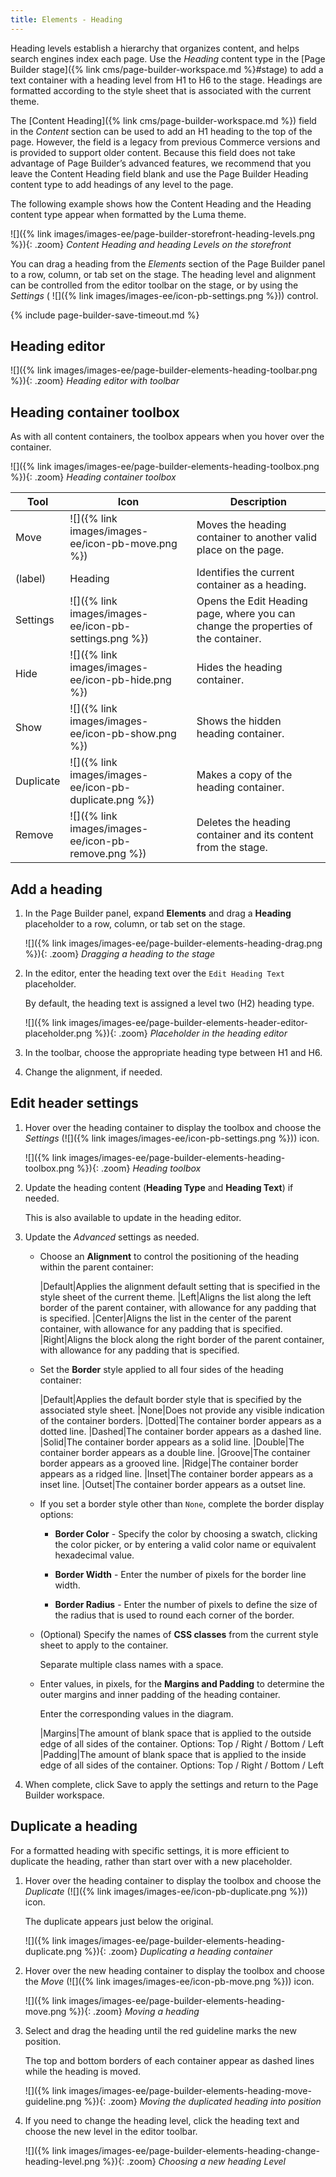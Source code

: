 ```yaml
---
title: Elements - Heading
---
```


Heading levels establish a hierarchy that organizes content, and helps search engines index each page. Use the _Heading_ content type in the [Page Builder stage]({% link cms/page-builder-workspace.md %}#stage) to add a text container with a heading level from H1 to H6 to the stage. Headings are formatted according to the style sheet that is associated with the current theme.

The [Content Heading]({% link cms/page-builder-workspace.md %}) field in the _Content_ section can be used to add an H1 heading to the top of the page. However, the field is a legacy from previous Commerce versions and is provided to support older content. Because this field does not take advantage of Page Builder’s advanced features, we recommend that you leave the Content Heading field blank and use the Page Builder Heading content type to add headings of any level to the page.

The following example shows how the Content Heading and the Heading content type appear when formatted by the Luma theme.

![]({% link images/images-ee/page-builder-storefront-heading-levels.png %}){: .zoom}
_Content Heading and heading Levels on the storefront_

You can drag a heading from the _Elements_ section of the Page Builder panel to a row, column, or tab set on the stage. The heading level and alignment can be controlled from the editor toolbar on the stage, or by using the _Settings_ ( ![]({% link images/images-ee/icon-pb-settings.png %})) control.

{% include page-builder-save-timeout.md %}

## Heading editor

![]({% link images/images-ee/page-builder-elements-heading-toolbar.png %}){: .zoom}
_Heading editor with toolbar_

## Heading container toolbox

As with all content containers, the toolbox appears when you hover over the container.

![]({% link images/images-ee/page-builder-elements-heading-toolbox.png %}){: .zoom}
_Heading container toolbox_

| Tool      | Icon              | Description            |
| --------- | ----------------- | ---------------------- |
| Move      | ![]({% link images/images-ee/icon-pb-move.png %}) | Moves the heading container to another valid place on the page. |
| (label)   | Heading  | Identifies the current container as a heading. |
| Settings  | ![]({% link images/images-ee/icon-pb-settings.png %}) | Opens the Edit Heading page, where you can change the properties of the container. |
| Hide      | ![]({% link images/images-ee/icon-pb-hide.png %}) | Hides the heading container. |
| Show      | ![]({% link images/images-ee/icon-pb-show.png %}) | Shows the hidden heading container. |
| Duplicate | ![]({% link images/images-ee/icon-pb-duplicate.png %}) | Makes a copy of the heading container. |
| Remove    | ![]({% link images/images-ee/icon-pb-remove.png %}) | Deletes the heading container and its content from the stage. |

## Add a heading

1. In the Page Builder panel, expand **Elements** and drag a **Heading** placeholder to a row, column, or tab set on the stage.

   ![]({% link images/images-ee/page-builder-elements-heading-drag.png %}){: .zoom}
   _Dragging a heading to the stage_

1. In the editor, enter the heading text over the `Edit Heading Text` placeholder.

   By default, the heading text is assigned a level two (H2) heading type.

   ![]({% link images/images-ee/page-builder-elements-header-editor-placeholder.png %}){: .zoom}
   _Placeholder in the heading editor_

1. In the toolbar, choose the appropriate heading type between H1 and H6.

1. Change the alignment, if needed.

## Edit header settings

1. Hover over the heading container to display the toolbox and choose the _Settings_ (![]({% link images/images-ee/icon-pb-settings.png %})) icon.

   ![]({% link images/images-ee/page-builder-elements-heading-toolbox.png %}){: .zoom}
   _Heading toolbox_

1. Update the heading content (**Heading Type** and **Heading Text**) if needed.

   This is also available to update in the heading editor.

1. Update the _Advanced_ settings as needed.

   - Choose an **Alignment** to control the positioning of the heading within the parent container:

      |Default|Applies the alignment default setting that is specified in the style sheet of the current theme.
      |Left|Aligns the list along the left border of the parent container, with allowance for any padding that is specified.
      |Center|Aligns the list in the center of the parent container, with allowance for any padding that is specified.
      |Right|Aligns the block along the right border of the parent container, with allowance for any padding that is specified.

   - Set the **Border** style applied to all four sides of the heading container:

      |Default|Applies the default border style that is specified by the associated style sheet.
      |None|Does not provide any visible indication of the container borders.
      |Dotted|The container border appears as a dotted line.
      |Dashed|The container border appears as a dashed line.
      |Solid|The container border appears as a solid line.
      |Double|The container border appears as a double line.
      |Groove|The container border appears as a grooved line.
      |Ridge|The container border appears as a ridged line.
      |Inset|The container border appears as a inset line.
      |Outset|The container border appears as a outset line.

   - If you set a border style other than `None`, complete the border display options:

      - **Border Color** - Specify the color by choosing a swatch, clicking the color picker, or by entering a valid color name or equivalent hexadecimal value.

      - **Border Width** - Enter the number of pixels for the border line width.

      - **Border Radius** - Enter the number of pixels to define the size of the radius that is used to round each corner of the border.

   - (Optional) Specify the names of **CSS classes** from the current style sheet to apply to the container.

      Separate multiple class names with a space.

   - Enter values, in pixels, for the **Margins and Padding** to determine the outer margins and inner padding of the heading container.

      Enter the corresponding values in the diagram.

      |Margins|The amount of blank space that is applied to the outside edge of all sides of the container. Options: Top / Right / Bottom / Left
      |Padding|The amount of blank space that is applied to the inside edge of all sides of the container. Options: Top / Right / Bottom / Left

1. When complete, click <span class="btn">Save</span> to apply the settings and return to the Page Builder workspace.

## Duplicate a heading

For a formatted heading with specific settings, it is more efficient to duplicate the heading, rather than start over with a new placeholder.

1. Hover over the heading container to display the toolbox and choose the _Duplicate_ (![]({% link images/images-ee/icon-pb-duplicate.png %})) icon.

   The duplicate appears just below the original.

   ![]({% link images/images-ee/page-builder-elements-heading-duplicate.png %}){: .zoom}
   _Duplicating a heading container_

1. Hover over the new heading container to display the toolbox and choose the _Move_ (![]({% link images/images-ee/icon-pb-move.png %})) icon.

   ![]({% link images/images-ee/page-builder-elements-heading-move.png %}){: .zoom}
   _Moving a heading_

1. Select and drag the heading until the red guideline marks the new position.

   The top and bottom borders of each container appear as dashed lines while the heading is moved.

   ![]({% link images/images-ee/page-builder-elements-heading-move-guideline.png %}){: .zoom}
   _Moving the duplicated heading into position_

1. If you need to change the heading level, click the heading text and choose the new level in the editor toolbar.

   ![]({% link images/images-ee/page-builder-elements-heading-change-heading-level.png %}){: .zoom}
   _Choosing a new heading Level_
